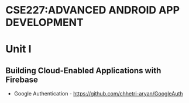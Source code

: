 # CSE227:ADVANCED ANDROID APP DEVELOPMENT

# Unit I
## Building Cloud-Enabled Applications with Firebase
- Google Authentication - https://github.com/chhetri-aryan/GoogleAuth
